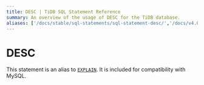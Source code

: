 ```yaml
---
title: DESC | TiDB SQL Statement Reference
summary: An overview of the usage of DESC for the TiDB database.
aliases: ['/docs/stable/sql-statements/sql-statement-desc/','/docs/v4.0/sql-statements/sql-statement-desc/','/docs/stable/reference/sql/statements/desc/']
---
```


# DESC

This statement is an alias to [`EXPLAIN`](/sql-statements/sql-statement-explain.md). It is included for compatibility with MySQL.
